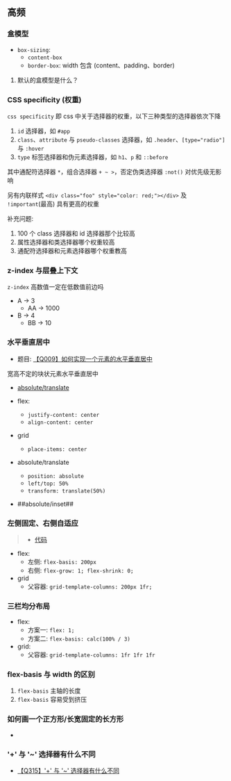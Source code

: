 ## 高频

### 盒模型

+ `box-sizing`:
  + `content-box`
  + `border-box`: width 包含 (content、padding、border)

1. 默认的盒模型是什么？

### CSS specificity (权重)

`css specificity` 即 css 中关于选择器的权重，以下三种类型的选择器依次下降

1. `id` 选择器，如 `#app`
1. `class`、`attribute` 与 `pseudo-classes` 选择器，如 `.header`、`[type="radio"]` 与 `:hover`
1. `type` 标签选择器和伪元素选择器，如 `h1`、`p` 和 `::before`

其中通配符选择器 `*`，组合选择器 `+ ~ >`，否定伪类选择器 `:not()` 对优先级无影响

另有内联样式 `<div class="foo" style="color: red;"></div>` 及 `!important`(最高) 具有更高的权重

补充问题:

1. 100 个 class 选择器和 id 选择器那个比较高
1. 属性选择器和类选择器哪个权重较高
1. 通配符选择器和元素选择器哪个权重教高

### z-index 与层叠上下文

`z-index` 高数值一定在低数值前边吗

+ A -> 3
  + AA -> 1000
+ B -> 4
  + BB -> 10

### 水平垂直居中

+ 题目: [【Q009】如何实现一个元素的水平垂直居中](https://github.com/shfshanyue/Daily-Question/issues/10)

宽高不定的块状元素水平垂直居中

+ [absolute/translate](https://codepen.io/shanyue/pen/XWMdabg?editors=1100)

+ flex:
  + `justify-content: center`
  + `align-content: center`
+ grid
  + `place-items: center`
+ absolute/translate
  + `position: absolute`
  + `left/top: 50%`
  + `transform: translate(50%)`
+ ##absolute/inset##

### 左侧固定、右侧自适应

> + [代码](https://codepen.io/shanyue/pen/GRWmbyb?editors=1100)

+ flex:
  + 左侧: `flex-basis: 200px`
  + 右侧: `flex-grow: 1; flex-shrink: 0;`
+ grid
  + 父容器: `grid-template-columns: 200px 1fr;`
  
### 三栏均分布局

+ flex:
  + 方案一: `flex: 1;`
  + 方案二: `flex-basis: calc(100% / 3)`
+ grid:
  + 父容器: `grid-template-columns: 1fr 1fr 1fr`
  
### flex-basis 与 width 的区别

1. `flex-basis` 主轴的长度
1. `flex-basis` 容易受到挤压

### 如何画一个正方形/长宽固定的长方形

+ [](https://github.com/shfshanyue/Daily-Question/issues/547)

### '+' 与 '~' 选择器有什么不同

+ [【Q315】'+' 与 '~' 选择器有什么不同](https://github.com/shfshanyue/Daily-Question/issues/317)
